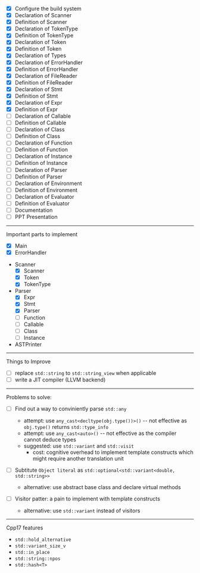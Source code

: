 - [x] Configure the build system
- [x] Declaration of Scanner
- [x] Definition of Scanner
- [x] Declaration of TokenType
- [x] Definition of TokenType
- [x] Declaration of Token
- [x] Definition of Token
- [x] Declaration of Types
- [x] Declaration of ErrorHandler
- [x] Definition of ErrorHandler
- [x] Declaration of FileReader
- [x] Definition of FileReader
- [x] Declaration of Stmt
- [x] Definition of Stmt
- [x] Declaration of Expr
- [x] Definition of Expr
- [ ] Declaration of Callable
- [ ] Definition of Callable
- [ ] Declaration of Class
- [ ] Definition of Class
- [ ] Declaration of Function
- [ ] Definition of Function
- [ ] Declaration of Instance 
- [ ] Definition of Instance
- [ ] Declaration of Parser
- [ ] Definition of Parser
- [ ] Declaration of Environment
- [ ] Definition of Environment 
- [ ] Declaration of Evaluator
- [ ] Definition of Evaluator
- [ ] Documentation
- [ ] PPT Presentation 

---

Important parts to implement
- [x] Main
- [x] ErrorHandler
- Scanner
    - [x] Scanner
    - [x] Token
    - [x] TokenType
- Parser
    - [x] Expr
    - [x] Stmt
    - [x] Parser
    - [ ] Function
    - [ ] Callable
    - [ ] Class
    - [ ] Instance 
- ASTPrinter

---
Things to Improve
- [ ] replace `std::string` to `std::string_view` when applicable
- [ ] write a JIT compiler (LLVM backend) 

---
Problems to solve:
- [ ] Find out a way to conviniently parse `std::any`
    - attempt: use `any_cast<decltype(obj.type())>()` -- not effective as `obj.type()` returns `std::type_info`
    - attempt: use `any_cast<auto>()` -- not effective as the compiler cannot deduce types 
    - suggested: use `std::variant` and `std::visit`
        - cost: cognitive overhead to implement template constructs which might require another translation unit 

- [ ] Subtitute `Object literal` as `std::optional<std::variant<double, std::string>>`
    - alternative: use abstract base class and declare virtual methods 
- [ ] Visitor patter: a pain to implement with template constructs
    - alternative: use `std::variant` instead of visitors

--- 
Cpp17 features
- `std::hold_alternative`
- `std::variant_size_v`
- `std::in_place`
- `std::string::npos`
- `std::hash<T>`